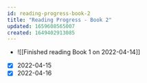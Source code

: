 ```yaml
---
id: reading-progress-book-2
title: "Reading Progress - Book 2"
updated: 1659608565007
created: 1649402913085
---
```


- ![[Finished reading Book 1 on 2022-04-14]]
- [x] 2022-04-15
- [x] 2022-04-16
